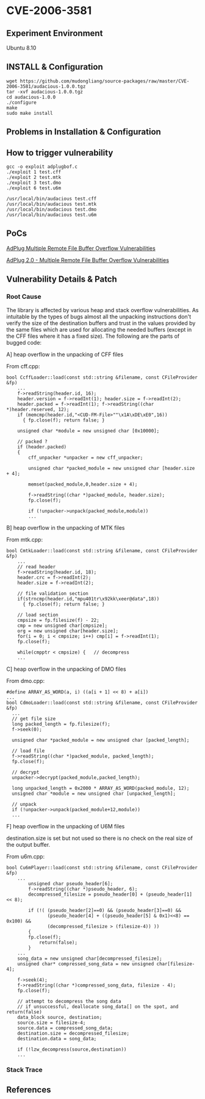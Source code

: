 # CVE-2006-3581

## Experiment Environment

Ubuntu 8.10

## INSTALL & Configuration

```
wget https://github.com/mudongliang/source-packages/raw/master/CVE-2006-3581/audacious-1.0.0.tgz
tar -xvf audacious-1.0.0.tgz
cd audacious-1.0.0
./configure
make
sudo make install
```

## Problems in Installation & Configuration


## How to trigger vulnerability

```
gcc -o exploit adplugbof.c
./exploit 1 test.cff
./exploit 2 test.mtk
./exploit 3 test.dmo
./exploit 6 test.u6m

/usr/local/bin/audacious test.cff
/usr/local/bin/audacious test.mtk
/usr/local/bin/audacious test.dmo
/usr/local/bin/audacious test.u6m
```

## PoCs

[AdPlug Multiple Remote File Buffer Overflow Vulnerabilities](https://www.securityfocus.com/bid/18859/exploit)

[AdPlug 2.0 - Multiple Remote File Buffer Overflow Vulnerabilities](https://www.exploit-db.com/exploits/28181/)

## Vulnerability Details & Patch

### Root Cause

The library is affected by various heap and stack overflow
vulnerabilities.
As intuitable by the types of bugs almost all the unpacking
instructions don't verify the size of the destination buffers and trust
in the values provided by the same files which are used for allocating
the needed buffers (except in the CFF files where it has a fixed size).
The following are the parts of bugged code:


A] heap overflow in the unpacking of CFF files

From cff.cpp:

```
bool CcffLoader::load(const std::string &filename, const CFileProvider &fp)
    ...
    f->readString(header.id, 16);
    header.version = f->readInt(1); header.size = f->readInt(2);
    header.packed = f->readInt(1); f->readString((char *)header.reserved, 12);
    if (memcmp(header.id,"<CUD-FM-File>""\x1A\xDE\xE0",16))
      { fp.close(f); return false; }

    unsigned char *module = new unsigned char [0x10000];

    // packed ?
    if (header.packed)
    {
        cff_unpacker *unpacker = new cff_unpacker;

        unsigned char *packed_module = new unsigned char [header.size + 4];

        memset(packed_module,0,header.size + 4);

        f->readString((char *)packed_module, header.size);
        fp.close(f);

        if (!unpacker->unpack(packed_module,module))
        ...
```

B] heap overflow in the unpacking of MTK files

From mtk.cpp:

```
bool CmtkLoader::load(const std::string &filename, const CFileProvider &fp)
    ...
    // read header
    f->readString(header.id, 18);
    header.crc = f->readInt(2);
    header.size = f->readInt(2);

    // file validation section
    if(strncmp(header.id,"mpu401tr\x92kk\xeer@data",18))
      { fp.close(f); return false; }

    // load section
    cmpsize = fp.filesize(f) - 22;
    cmp = new unsigned char[cmpsize];
    org = new unsigned char[header.size];
    for(i = 0; i < cmpsize; i++) cmp[i] = f->readInt(1);
    fp.close(f);

    while(cmpptr < cmpsize) {   // decompress
    ...
```

C] heap overflow in the unpacking of DMO files

From dmo.cpp:

```
#define ARRAY_AS_WORD(a, i) ((a[i + 1] << 8) + a[i])
...
bool CdmoLoader::load(const std::string &filename, const CFileProvider &fp)
  ...
  // get file size
  long packed_length = fp.filesize(f);
  f->seek(0);

  unsigned char *packed_module = new unsigned char [packed_length];

  // load file
  f->readString((char *)packed_module, packed_length);
  fp.close(f);

  // decrypt
  unpacker->decrypt(packed_module,packed_length);

  long unpacked_length = 0x2000 * ARRAY_AS_WORD(packed_module, 12);
  unsigned char *module = new unsigned char [unpacked_length];

  // unpack
  if (!unpacker->unpack(packed_module+12,module))
  ...
```

F] heap overflow in the unpacking of U6M files

destination.size is set but not used so there is no check on the real
size of the output buffer.

From u6m.cpp:

```
bool Cu6mPlayer::load(const std::string &filename, const CFileProvider &fp)
    ...
        unsigned char pseudo_header[6];
        f->readString((char *)pseudo_header, 6);
        decompressed_filesize = pseudo_header[0] + (pseudo_header[1] << 8);

        if (!( (pseudo_header[2]==0) && (pseudo_header[3]==0) &&
               (pseudo_header[4] + ((pseudo_header[5] & 0x1)<<8) == 0x100) &&
               (decompressed_filesize > (filesize-4)) ))
        {
        fp.close(f);
            return(false);
        }
    ...
    song_data = new unsigned char[decompressed_filesize];
    unsigned char* compressed_song_data = new unsigned char[filesize-4];

    f->seek(4);
    f->readString((char *)compressed_song_data, filesize - 4);
    fp.close(f);

    // attempt to decompress the song data
    // if unsuccessful, deallocate song_data[] on the spot, and return(false)
    data_block source, destination;
    source.size = filesize-4;
    source.data = compressed_song_data;
    destination.size = decompressed_filesize;
    destination.data = song_data;
    
    if (!lzw_decompress(source,destination))
    ...
```

### Stack Trace

## References
